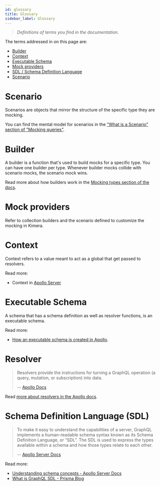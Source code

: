 ```yaml
---
id: glossary
title: Glossary
sidebar_label: Glossary
---
```


> _Definitions of terms you find in the documentation._

The terms addressed in on this page are:

- [Builder](/graphql-kimera/docs/glossary#builder)
- [Context](/graphql-kimera/docs/glossary#context)
- [Executable Schema](/graphql-kimera/docs/glossary#executable-schema)
- [Mock providers](/graphql-kimera/docs/glossary#mock-providers)
- [SDL / Schema Definition Language](/graphql-kimera/docs/glossary#schema-definition-language-sdl)
- [Scenario](/graphql-kimera/docs/glossary#scenario)

# Scenario

Scenarios are objects that mirror the structure of the specific type they are mocking.

You can find the mental model for scenarios in the ["What is a Scenario" section of "Mocking queries"](/graphql-kimera/docs/mocking-queries-scenario#what-is-a-scenario).

# Builder

A builder is a function that's used to build mocks for a specific type.
You can have one builder per type. Whenever builder mocks collide with scenario mocks, the scenario mock wins.

Read more about how builders work in the [Mocking types section of the docs](/graphql-kimera/docs/mocking-types-builders#mocking-types-using-builders).

# Mock providers

Refer to collection builders and the scenario defined to customize the mocking in Kimera.

# Context

Context refers to a value meant to act as a global that get passed to resolvers.

Read more:

- Context in [Apollo Server](https://www.apollographql.com/docs/apollo-server/essentials/data.html#context)

# Executable Schema

A schema that has a schema definition as well as resolver functions, is an executable schema.

Read more:

- [How an executable schema is created in Apollo](https://www.apollographql.com/docs/graphql-tools/generate-schema.html#makeExecutableSchema).

# Resolver

> Resolvers provide the instructions for turning a GraphQL operation (a query, mutation, or subscription) into data.
>
> -- [Apollo Docs](https://www.apollographql.com/docs/tutorial/resolvers.html#resolver-api)

Read [more about resolvers in the Apollo docs](https://www.apollographql.com/docs/tutorial/resolvers.html#resolver-api).

# Schema Definition Language (SDL)

> To make it easy to understand the capabilities of a server, GraphQL implements a human-readable schema syntax known as its Schema Definition Language, or “SDL”. The SDL is used to express the types available within a schema and how those types relate to each other.
>
> -- [Apollo Server Docs](https://www.apollographql.com/docs/apollo-server/essentials/schema.html#sdl)

Read more:

- [Understanding schema concepts - Apollo Server Docs](https://www.apollographql.com/docs/apollo-server/essentials/schema.html#sdl)
- [What is GraphQL SDL - Prisma Blog](https://www.prisma.io/blog/graphql-sdl-schema-definition-language-6755bcb9ce51)

